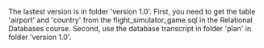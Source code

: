 The lastest version is in folder 'version 1.0'.
First, you need to get the table 'airport' and 'country' from the flight_simulator_game.sql in the Relational Databases course.
Second, use the database transcript in folder 'plan' in folder 'version 1.0'.

